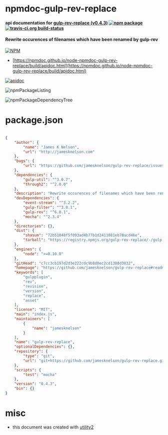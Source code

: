 # npmdoc-gulp-rev-replace

#### api documentation for  [gulp-rev-replace (v0.4.3)](https://github.com/jamesknelson/gulp-rev-replace#readme)  [![npm package](https://img.shields.io/npm/v/npmdoc-gulp-rev-replace.svg?style=flat-square)](https://www.npmjs.org/package/npmdoc-gulp-rev-replace) [![travis-ci.org build-status](https://api.travis-ci.org/npmdoc/node-npmdoc-gulp-rev-replace.svg)](https://travis-ci.org/npmdoc/node-npmdoc-gulp-rev-replace)

#### Rewrite occurences of filenames which have been renamed by gulp-rev

[![NPM](https://nodei.co/npm/gulp-rev-replace.png?downloads=true&downloadRank=true&stars=true)](https://www.npmjs.com/package/gulp-rev-replace)

- [https://npmdoc.github.io/node-npmdoc-gulp-rev-replace/build/apidoc.html](https://npmdoc.github.io/node-npmdoc-gulp-rev-replace/build/apidoc.html)

[![apidoc](https://npmdoc.github.io/node-npmdoc-gulp-rev-replace/build/screenCapture.buildCi.browser.%252Ftmp%252Fbuild%252Fapidoc.html.png)](https://npmdoc.github.io/node-npmdoc-gulp-rev-replace/build/apidoc.html)

![npmPackageListing](https://npmdoc.github.io/node-npmdoc-gulp-rev-replace/build/screenCapture.npmPackageListing.svg)

![npmPackageDependencyTree](https://npmdoc.github.io/node-npmdoc-gulp-rev-replace/build/screenCapture.npmPackageDependencyTree.svg)



# package.json

```json

{
    "author": {
        "name": "James K Nelson",
        "url": "http://jamesknelson.com"
    },
    "bugs": {
        "url": "https://github.com/jamesknelson/gulp-rev-replace/issues"
    },
    "dependencies": {
        "gulp-util": "^3.0.7",
        "through2": "^2.0.0"
    },
    "description": "Rewrite occurences of filenames which have been renamed by gulp-rev",
    "devDependencies": {
        "event-stream": "^3.2.2",
        "gulp-filter": "^3.0.1",
        "gulp-rev": "^6.0.1",
        "mocha": "^2.3.4"
    },
    "directories": {},
    "dist": {
        "shasum": "72b51848f5f093ad4b77b1d2411081eb78acd46e",
        "tarball": "https://registry.npmjs.org/gulp-rev-replace/-/gulp-rev-replace-0.4.3.tgz"
    },
    "engines": {
        "node": ">=0.10.0"
    },
    "gitHead": "c7cc3cb197d2d3e222cdc9b8d0ec2cd1388d3832",
    "homepage": "https://github.com/jamesknelson/gulp-rev-replace#readme",
    "keywords": [
        "gulpplugin",
        "rev",
        "revision",
        "version",
        "replace",
        "asset"
    ],
    "license": "MIT",
    "main": "index.js",
    "maintainers": [
        {
            "name": "jamesknelson"
        }
    ],
    "name": "gulp-rev-replace",
    "optionalDependencies": {},
    "repository": {
        "type": "git",
        "url": "git+https://github.com/jamesknelson/gulp-rev-replace.git"
    },
    "scripts": {
        "test": "mocha"
    },
    "version": "0.4.3",
    "bin": {}
}
```



# misc
- this document was created with [utility2](https://github.com/kaizhu256/node-utility2)
